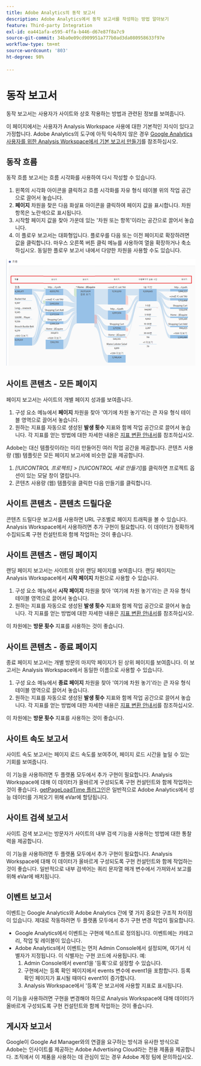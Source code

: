 ```yaml
---
title: Adobe Analytics의 동작 보고서
description: Adobe Analytics에서 동작 보고서를 작성하는 방법 알아보기
feature: Third-party Integration
exl-id: ea441afa-e595-4ffa-b446-d67e87f8a7c9
source-git-commit: 34ba0e09cd909951a777b0ad3da080958633f97e
workflow-type: tm+mt
source-wordcount: '803'
ht-degree: 98%

---
```


# 동작 보고서

동작 보고서는 사용자가 사이트와 상호 작용하는 방법과 관련된 정보를 보여줍니다.

이 페이지에서는 사용자가 Analysis Workspace 사용에 대한 기본적인 지식이 있다고 가정합니다. Adobe Analytics의 도구에 아직 익숙하지 않은 경우 [Google Analytics 사용자를 위한 Analysis Workspace에서 기본 보고서 만들기](create-report.md)를 참조하십시오.

## 동작 흐름

동작 흐름 보고서는 흐름 시각화를 사용하여 다시 작성할 수 있습니다.

1. 왼쪽의 시각화 아이콘을 클릭하고 흐름 시각화를 자유 형식 테이블 위의 작업 공간으로 끌어서 놓습니다.
2. **페이지** 차원을 찾은 다음 화살표 아이콘을 클릭하여 페이지 값을 표시합니다. 차원 항목은 노란색으로 표시됩니다.
3. 시작할 페이지 값을 찾아 가운데 있는 &#39;차원 또는 항목&#39;이라는 공간으로 끌어서 놓습니다.
4. 이 플로우 보고서는 대화형입니다. 플로우를 다음 또는 이전 페이지로 확장하려면 값을 클릭합니다. 마우스 오른쪽 버튼 클릭 메뉴를 사용하여 열을 확장하거나 축소하십시오. 동일한 플로우 보고서 내에서 다양한 차원을 사용할 수도 있습니다.

![흐름 보고서](/help/technotes/ga-to-aa/assets/flow.png)

## 사이트 콘텐츠 - 모든 페이지

페이지 보고서는 사이트의 개별 페이지 성과를 보여줍니다.

1. 구성 요소 메뉴에서 **페이지** 차원을 찾아 &#39;여기에 차원 놓기&#39;라는 큰 자유 형식 테이블 영역으로 끌어서 놓습니다.
2. 원하는 지표를 자동으로 생성된 **발생 횟수** 지표와 함께 작업 공간으로 끌어서 놓습니다. 각 지표를 얻는 방법에 대한 자세한 내용은 [지표 변환 안내서](common-metrics.md)를 참조하십시오.

Adobe는 대신 템플릿이라는 미리 만들어진 여러 작업 공간을 제공합니다. 콘텐츠 사용량 (웹) 템플릿은 모든 페이지 보고서에 비슷한 값을 제공합니다.

1. *[!UICONTROL 프로젝트] > [!UICONTROL 새로 만들기]*&#x200B;를 클릭하면 프로젝트 옵션이 있는 모달 창이 열립니다.
2. 콘텐츠 사용량 (웹) 템플릿을 클릭한 다음 만들기를 클릭합니다.

## 사이트 콘텐츠 - 콘텐츠 드릴다운

콘텐츠 드릴다운 보고서를 사용하면 URL 구조별로 페이지 트래픽을 볼 수 있습니다. Analysis Workspace에서 사용하려면 추가 구현이 필요합니다. 이 데이터가 정확하게 수집되도록 구현 컨설턴트와 함께 작업하는 것이 좋습니다.

## 사이트 콘텐츠 - 랜딩 페이지

랜딩 페이지 보고서는 사이트의 상위 랜딩 페이지를 보여줍니다. 랜딩 페이지는 Analysis Workspace에서 **시작 페이지** 차원으로 사용할 수 있습니다.

1. 구성 요소 메뉴에서 **시작 페이지** 차원을 찾아 &#39;여기에 차원 놓기&#39;라는 큰 자유 형식 테이블 영역으로 끌어서 놓습니다.
2. 원하는 지표를 자동으로 생성된 **발생 횟수** 지표와 함께 작업 공간으로 끌어서 놓습니다. 각 지표를 얻는 방법에 대한 자세한 내용은 [지표 변환 안내서](common-metrics.md)를 참조하십시오.

이 차원에는 **방문 횟수** 지표를 사용하는 것이 좋습니다.

## 사이트 콘텐츠 - 종료 페이지

종료 페이지 보고서는 개별 방문의 마지막 페이지가 된 상위 페이지를 보여줍니다. 이 보고서는 Analysis Workspace에서 동일한 이름으로 사용할 수 있습니다.

1. 구성 요소 메뉴에서 **종료 페이지** 차원을 찾아 &#39;여기에 차원 놓기&#39;라는 큰 자유 형식 테이블 영역으로 끌어서 놓습니다.
2. 원하는 지표를 자동으로 생성된 **발생 횟수** 지표와 함께 작업 공간으로 끌어서 놓습니다. 각 지표를 얻는 방법에 대한 자세한 내용은 [지표 변환 안내서](common-metrics.md)를 참조하십시오.

이 차원에는 **방문 횟수** 지표를 사용하는 것이 좋습니다.

## 사이트 속도 보고서

사이트 속도 보고서는 페이지 로드 속도를 보여주어, 페이지 로드 시간을 높일 수 있는 기회를 보여줍니다.

이 기능을 사용하려면 두 플랫폼 모두에서 추가 구현이 필요합니다. Analysis Workspace에 대해 이 데이터가 올바르게 구성되도록 구현 컨설턴트와 함께 작업하는 것이 좋습니다. [getPageLoadTime 플러그인](/help/implement/vars/plugins/getpageloadtime.md)은 일반적으로 Adobe Analytics에서 성능 데이터를 가져오기 위해 eVar에 할당됩니다.

## 사이트 검색 보고서

사이트 검색 보고서는 방문자가 사이트의 내부 검색 기능을 사용하는 방법에 대한 통찰력을 제공합니다.

이 기능을 사용하려면 두 플랫폼 모두에서 추가 구현이 필요합니다. Analysis Workspace에 대해 이 데이터가 올바르게 구성되도록 구현 컨설턴트와 함께 작업하는 것이 좋습니다. 일반적으로 내부 검색어는 쿼리 문자열 매개 변수에서 가져와서 보고를 위해 eVar에 배치됩니다.

## 이벤트 보고서

이벤트는 Google Analytics와 Adobe Analytics 간에 몇 가지 중요한 구조적 차이점이 있습니다. 제대로 작동하려면 두 플랫폼 모두에서 추가 구현 변경 작업이 필요합니다.

* Google Analytics에서 이벤트는 구현에 텍스트로 정의됩니다. 이벤트에는 카테고리, 작업 및 레이블이 있습니다.
* Adobe Analytics에서 이벤트는 먼저 Admin Console에서 설정되며, 여기서 식별자가 지정됩니다. 이 식별자는 구현 코드에 사용됩니다. 예:
   1. Admin Console에서 event1을 &#39;등록&#39;으로 설정할 수 있습니다.
   2. 구현에서는 등록 확인 페이지에서 events 변수에 event1을 포함합니다. 등록 확인 페이지가 표시될 때마다 event1이 증가합니다.
   3. Analysis Workspace에서 &#39;등록&#39;은 보고서에 사용할 지표로 표시됩니다.

이 기능을 사용하려면 구현을 변경해야 하므로 Analysis Workspace에 대해 데이터가 올바르게 구성되도록 구현 컨설턴트와 함께 작업하는 것이 좋습니다.

## 게시자 보고서

Google이 Google Ad Manager와의 연결을 요구하는 방식과 유사한 방식으로 Adobe는 인사이트를 제공하는 Adobe Advertising Cloud라는 전용 제품을 제공합니다. 조직에서 이 제품을 사용하는 데 관심이 있는 경우 Adobe 계정 팀에 문의하십시오.
